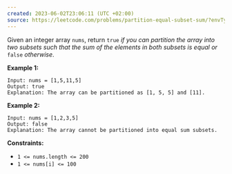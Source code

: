 ```yaml
---
created: 2023-06-02T23:06:11 (UTC +02:00)
source: https://leetcode.com/problems/partition-equal-subset-sum/?envType=study-plan&envId=level-2&plan=leetcode-75
---
```

Given an integer array `nums`, return `true` _if you can partition the array into two subsets such that the sum of the elements in both subsets is equal or_ `false` _otherwise_.

**Example 1:**

```
Input: nums = [1,5,11,5]
Output: true
Explanation: The array can be partitioned as [1, 5, 5] and [11].

```

**Example 2:**

```
Input: nums = [1,2,3,5]
Output: false
Explanation: The array cannot be partitioned into equal sum subsets.

```

**Constraints:**

-   `1 <= nums.length <= 200`
-   `1 <= nums[i] <= 100`
